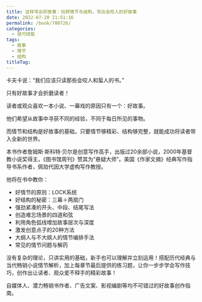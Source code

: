 ```yaml
---
title: 这样写出好故事：玩转情节与结构，写出会咬人的好故事
date: 2022-07-20 21:51:16
permalink: /book/780726/
categories:
  - 技巧技能
tags:
  - 故事
  - 情节
  - 结构
titleTag: 
---
```


卡夫卡说：“我们应该只读那些会咬人和蜇人的书。”

只有好故事才会折磨读者！

读者或观众喜欢一本小说、一幕戏的原因只有一个：好故事。

他们希望从故事中寻获不同的经验，不同于每日所见的事物。

而情节和结构是好故事的基础，只要情节够精彩、结构够完整，就能成功将读者带入全新的世界。

<!-- more -->

本书作者詹姆斯·斯科特·贝尔是创意写作高手，出版过20余部小说，2000年基督教小说奖得主，《图书馆周刊》赞其为“悬疑大师”。美国《作家文摘》经典写作指导书系作者，佩珀代因大学虚构写作教授。

他将在书中教你：

- 好情节的原则：LOCK系统
- 好结构的秘密：三幕＋两扇门
- 强劲紧凑的开头、中段、结尾写法
- 创造难忘场景的四道和弦
- 利用角色弧线增加故事层次与深度
- 激发创意点子的20种方法
- 大纲人与不大纲人的情节编排手法
- 常见的情节问题与解药

没有复杂的理论，只讲实用的基础，新手也可以理解并立刻运用！搭配历代经典与当代畅销小说情节解析，加上每章节最后提供的练习题，让你一步步学会写作技巧，创作出让读者、观众爱不释手的精彩故事！

自媒体人、潜力畅销书作者、广告文案、影视编剧等均不可错过的好故事创作指南。

<BookShelf
album="https://cdn.staticaly.com/gh/jonsam-ng/image-hosting@master/oxygen-space/image.1e3vkfyw4gg0.png"
:pages="317"
link="https://www.aliyundrive.com/s/J87th6uZagS"
douban="27043711"
author="[美] 詹姆斯·斯科特·贝尔"
publisher="湖南文艺出版社"
intro="没有复杂的理论，只讲实用的基础，新手也可以理解并立刻运用！搭配历代经典与当代畅销小说情节解析，加上每章节最后提供的练习题，让你一步步学会写作技巧，创作出让读者、观众爱不释手的精彩故事！"
lang="中文"
/>
